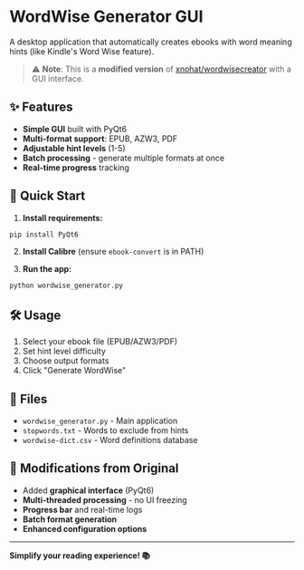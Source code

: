 # WordWise Generator GUI

A desktop application that automatically creates ebooks with word meaning hints (like Kindle's Word Wise feature).

> ⚠️ **Note**: This is a **modified version** of [xnohat/wordwisecreator](https://github.com/xnohat/wordwisecreator) with a GUI interface.

## ✨ Features

- **Simple GUI** built with PyQt6
- **Multi-format support**: EPUB, AZW3, PDF
- **Adjustable hint levels** (1-5)
- **Batch processing** - generate multiple formats at once
- **Real-time progress** tracking

## 🚀 Quick Start

1. **Install requirements:**
```bash
pip install PyQt6
```
2. **Install Calibre** (ensure `ebook-convert` is in PATH)

3. **Run the app:**
```bash
python wordwise_generator.py
```

## 🛠️ Usage

1. Select your ebook file (EPUB/AZW3/PDF)
2. Set hint level difficulty
3. Choose output formats
4. Click "Generate WordWise"

## 📁 Files

- `wordwise_generator.py` - Main application
- `stopwords.txt` - Words to exclude from hints
- `wordwise-dict.csv` - Word definitions database

## 🔄 Modifications from Original

- Added **graphical interface** (PyQt6)
- **Multi-threaded processing** - no UI freezing
- **Progress bar** and real-time logs
- **Batch format generation**
- **Enhanced configuration options**

---

**Simplify your reading experience! 📚**
